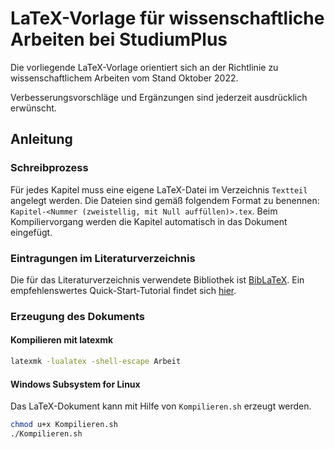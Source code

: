 # LaTeX-Vorlage für wissenschaftliche Arbeiten bei StudiumPlus
Die vorliegende LaTeX-Vorlage orientiert sich an der Richtlinie zu wissenschaftlichem Arbeiten vom Stand Oktober 2022.

Verbesserungsvorschläge und Ergänzungen sind jederzeit ausdrücklich erwünscht.

## Anleitung
### Schreibprozess
Für jedes Kapitel muss eine eigene LaTeX-Datei im Verzeichnis `Textteil` angelegt werden.
Die Dateien sind gemäß folgendem Format zu benennen: `Kapitel-<Nummer (zweistellig, mit Null auffüllen)>.tex`.
Beim Kompiliervorgang werden die Kapitel automatisch in das Dokument eingefügt.

### Eintragungen im Literaturverzeichnis
Die für das Literaturverzeichnis verwendete Bibliothek ist [BibLaTeX](https://ctan.org/pkg/biblatex?lang=en). Ein empfehlenswertes Quick-Start-Tutorial findet sich [hier](https://en.wikibooks.org/wiki/LaTeX/Bibliographies_with_biblatex_and_biber).

### Erzeugung des Dokuments
#### Kompilieren mit latexmk
```bash
latexmk -lualatex -shell-escape Arbeit
```

#### Windows Subsystem for Linux
Das LaTeX-Dokument kann mit Hilfe von `Kompilieren.sh` erzeugt werden.
```bash
chmod u+x Kompilieren.sh
./Kompilieren.sh
```